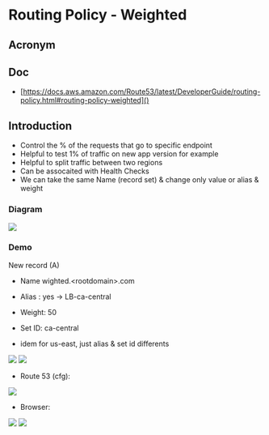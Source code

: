 # Routing Policy - Weighted

## Acronym

## Doc
* [https://docs.aws.amazon.com/Route53/latest/DeveloperGuide/routing-policy.html#routing-policy-weighted]()

## Introduction
* Control the % of the requests that go to specific endpoint
* Helpful to test 1% of traffic on new app version for example
* Helpful to split traffic between two regions
* Can be assocaited with Health Checks
* We can take the same Name (record set) & change only value or alias & weight


### Diagram
[<img src="https://i.imgur.com/wZOMLsV.png">](https://i.imgur.com/wZOMLsV.png)

### Demo
New record (A)
  * Name wighted.\<rootdomain\>.com
  * Alias : yes -> LB-ca-central
  * Weight: 50
  * Set ID: ca-central
  
* idem for us-east, just alias & set id differents

[<img src="https://i.imgur.com/6jThYLr.png">](https://i.imgur.com/6jThYLr.png)
[<img src="https://i.imgur.com/wyCVhw7.png">](https://i.imgur.com/wyCVhw7.png)

* Route 53 (cfg):

[<img src="https://i.imgur.com/c2lNLYY.png">](https://i.imgur.com/c2lNLYY.png)

* Browser:

[<img src="https://i.imgur.com/DJSS5ou.png">](https://i.imgur.com/DJSS5ou.png)
[<img src="https://i.imgur.com/waHYOQk.png">](https://i.imgur.com/waHYOQk.png)
